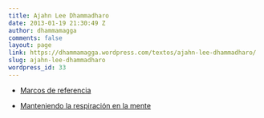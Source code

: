 ```yaml
---
title: Ajahn Lee Dhammadharo
date: 2013-01-19 21:30:49 Z
author: dhammamagga
comments: false
layout: page
link: https://dhammamagga.wordpress.com/textos/ajahn-lee-dhammadharo/
slug: ajahn-lee-dhammadharo
wordpress_id: 33
---
```


  * [Marcos de referencia](http://dhammamagga.wordpress.com/textos/ajahn-lee-dhammadharo/marcos-de-referencia/)

	
  * [Manteniendo la respiración en la mente](http://dhammamagga.wordpress.com/textos/ajahn-lee-dhammadharo/manteniendo-la-respiracion-en-la-mente/)


